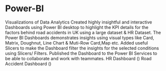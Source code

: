 # Power-BI
Visualizations of Data Analytics
Created highly insightful and interactive Dashboards using Power BI desktop to highlight the KPI details for the factors behind road accidents in UK using a large dataset & HR Dataset.
The Power BI Dashboards demonstrates insights using visual types like Card, Matrix, Doughnut, Line Chart & Muti-Row Card,Map etc.
Added useful Slicers to make the Dashboard filter the insights for the selected conditions using Slicers/ Filters.
Published the Dashboard to the Power BI Services to be able to collaborate and work with teammates.
HR Dashboard ()
Road Accident Dashboard ()

